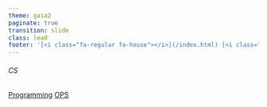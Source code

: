 ```yaml
---
theme: gaia2
paginate: true
transition: slide
class: lead
footer: '[<i class="fa-regular fa-house"></i>](/index.html) [<i class="fa-regular fa-circle-up"></i>](../index.html) [<i class="fa-regular fa-circle-left"></i>](#1)'
---
```



<!-- _class: lead -->

###### CS

<div class="dashboard-tiles">
  <a class="tile-link" href="formal/cs/programming/index.html" style="--tile-bg-img:url('assets/2025-09-30-11-29-04.png');">Programming</a>
  <a class="tile-link" href="formal/cs/ops/index.html" style="--tile-bg-img:url('assets/2025-09-30-18-01-36.png');">OPS</a>
</div>
